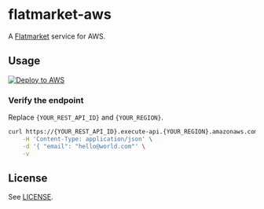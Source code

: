 # flatmarket-aws

A [Flatmarket](/christophercliff/flatmarket) service for AWS.

## Usage

[![Deploy to AWS](https://s3.amazonaws.com/cloudformation-examples/cloudformation-launch-stack.png)](https://console.aws.amazon.com/cloudformation/home?region=region#/stacks/new?stackName=flatmarket&templateURL=https://raw.githubusercontent.com/christophercliff/flatmarket/master/packages/flatmarket-aws/template.json)

### Verify the endpoint

Replace `{YOUR_REST_API_ID}` and `{YOUR_REGION}`.

```sh
curl https://{YOUR_REST_API_ID}.execute-api.{YOUR_REGION}.amazonaws.com/flatmarket/ \
    -H 'Content-Type: application/json' \
    -d '{ "email": "hello@world.com"' \
    -v
```

## License

See [LICENSE](https://github.com/christophercliff/flatmarket/blob/master/LICENSE.md).
